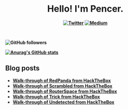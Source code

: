 <p>
  <h1 align="center"><b>Hello! I'm Pencer.</h1>
</p>
<p align="center">
 <a href="https://twitter.com/pencer_io"><img src="https://img.shields.io/badge/twitter-%231DA1F2.svg?&style=for-the-badge&logo=twitter&logoColor=white" alt="Twitter"  /></a>
 <a href="https://pencer.medium.com"><img src="https://img.shields.io/badge/medium-%2312100E.svg?&style=for-the-badge&logo=medium&logoColor=white" alt="Medium" /></a>
</p>
<br />

![GitHub followers](https://img.shields.io/github/followers/pencer-io?style=social)

[![Anurag's GitHub stats](https://github-readme-stats.vercel.app/api?username=pencer-io)](https://github.com/anuraghazra/github-readme-stats)

## Blog posts
<!-- BLOG-POST-LIST:START -->
- [Walk-through of RedPanda from HackTheBox](https://pencer.io/ctf/ctf-htb-redpanda-protected/)
- [Walk-through of Scrambled from HackTheBox](https://pencer.io/ctf/ctf-htb-scrambled-protected/)
- [Walk-through of RouterSpace from HackTheBox](https://pencer.io/ctf/ctf-htb-routerspace/)
- [Walk-through of Trick from HackTheBox](https://pencer.io/ctf/ctf-htb-trick-protected/)
- [Walk-through of Undetected from HackTheBox](https://pencer.io/ctf/ctf-htb-undetected/)
<!-- BLOG-POST-LIST:END -->

